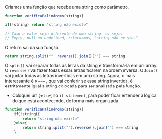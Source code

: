 Criamos uma função que recebe uma string como parâmetro.

```javascript
function verificaPalindromo(string){

if(!string) return "string não existe"

// Caso o valor seja diferente de uma string, ou seja; 
// Empty, null ou undefined, retornamos, "string não existe."
```

O return sai da sua função.

```javascript
return string.split("").reverse().join()("") === string
```

O `split()` vai separar todas as letras da string e transformá-la em um array. O `reverse()` vai fazer todas essas letras ficarem na ordem inversa. O `Join()` vai juntar todas as letras invertidas em uma string. Agora, o mais interessante é o `===` , que vai conferir se essa string invertida, é estritamente igual a string colocada para ser analisada pela função.

- Coloquei um `}else{` no `if statement`, para poder ficar entender a lógica do que está acontecendo, de forma mais organizada. 

```javascript
function verificaPalindromo(string){
    if(!string){
        return "string não existe"
    }else{
        return string.split("").reverse().join("") === string
    }
```


